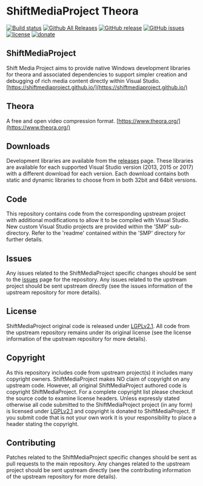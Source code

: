 ShiftMediaProject Theora
=============
[![Build status](https://ci.appveyor.com/api/projects/status/bdd3c3nsl9t37spn?svg=true)](https://ci.appveyor.com/project/Sibras/theora)
[![Github All Releases](https://img.shields.io/github/downloads/ShiftMediaProject/theora/total.svg)](https://github.com/ShiftMediaProject/theora/releases)
[![GitHub release](https://img.shields.io/github/release/ShiftMediaProject/theora.svg)](https://github.com/ShiftMediaProject/theora/releases/latest)
[![GitHub issues](https://img.shields.io/github/issues/ShiftMediaProject/theora.svg)](https://github.com/ShiftMediaProject/theora/issues)
[![license](https://img.shields.io/github/license/ShiftMediaProject/theora.svg)](https://github.com/ShiftMediaProject/theora)
[![donate](https://img.shields.io/badge/donate-link-brightgreen.svg)](https://shiftmediaproject.github.io/8-donate/)
## ShiftMediaProject

Shift Media Project aims to provide native Windows development libraries for theora and associated dependencies to support simpler creation and debugging of rich media content directly within Visual Studio. [https://shiftmediaproject.github.io/](https://shiftmediaproject.github.io/)

## Theora

A free and open video compression format. [https://www.theora.org/](https://www.theora.org/)

## Downloads

Development libraries are available from the [releases](https://github.com/ShiftMediaProject/theora/releases) page. These libraries are available for each supported Visual Studio version (2013, 2015 or 2017) with a different download for each version. Each download contains both static and dynamic libraries to choose from in both 32bit and 64bit versions.

## Code

This repository contains code from the corresponding upstream project with additional modifications to allow it to be compiled with Visual Studio. New custom Visual Studio projects are provided within the 'SMP' sub-directory. Refer to the 'readme' contained within the 'SMP' directory for further details.

## Issues

Any issues related to the ShiftMediaProject specific changes should be sent to the [issues](https://github.com/ShiftMediaProject/theora/issues) page for the repository. Any issues related to the upstream project should be sent upstream directly (see the issues information of the upstream repository for more details).

## License

ShiftMediaProject original code is released under [LGPLv2.1](https://www.gnu.org/licenses/lgpl-2.1.html). All code from the upstream repository remains under its original license (see the license information of the upstream repository for more details).

## Copyright

As this repository includes code from upstream project(s) it includes many copyright owners. ShiftMediaProject makes NO claim of copyright on any upstream code. However, all original ShiftMediaProject authored code is copyright ShiftMediaProject. For a complete copyright list please checkout the source code to examine license headers. Unless expressly stated otherwise all code submitted to the ShiftMediaProject project (in any form) is licensed under [LGPLv2.1](https://www.gnu.org/licenses/lgpl-2.1.html) and copyright is donated to ShiftMediaProject. If you submit code that is not your own work it is your responsibility to place a header stating the copyright.

## Contributing

Patches related to the ShiftMediaProject specific changes should be sent as pull requests to the main repository. Any changes related to the upstream project should be sent upstream directly (see the contributing information of the upstream repository for more details).